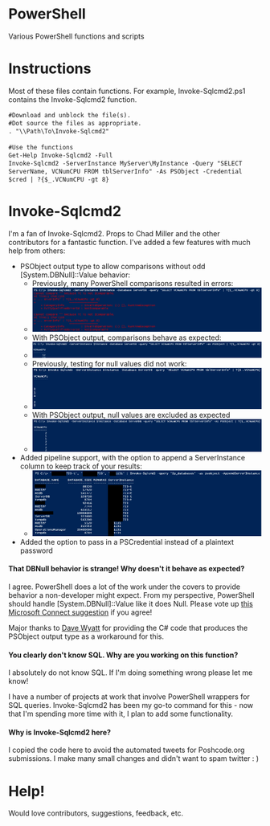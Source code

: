 PowerShell
==========

Various PowerShell functions and scripts

# Instructions

Most of these files contain functions.  For example, Invoke-Sqlcmd2.ps1 contains the Invoke-Sqlcmd2 function.

    #Download and unblock the file(s).
    #Dot source the files as appropriate.
    . "\\Path\To\Invoke-Sqlcmd2"
    
    #Use the functions
    Get-Help Invoke-Sqlcmd2 -Full
    Invoke-Sqlcmd2 -ServerInstance MyServer\MyInstance -Query "SELECT ServerName, VCNumCPU FROM tblServerInfo" -As PSObject -Credential $cred | ?{$_.VCNumCPU -gt 8}
    
# Invoke-Sqlcmd2

I'm a fan of Invoke-Sqlcmd2.  Props to Chad Miller and the other contributors for a fantastic function.  I've added a few features with much help from others:

* PSObject output type to allow comparisons without odd [System.DBNull]::Value behavior:
  * Previously, many PowerShell comparisons resulted in errors:
  * ![GT Comparison Errors](/Images/ISCCompareGT.png)
  * With PSObject output, comparisons behave as expected:
  * ![GT Comparison Fix](/Images/ISCCompateGTFix.png)
  * Previously, testing for null values did not work:
  * ![NotNull Fails](/Images/ISCCompareNotNull.png)
  * With PSObject output, null values are excluded as expected
  * ![NotNull Fails Fix](/Images/ISCCompareNotNullFix.png)
* Added pipeline support, with the option to append a ServerInstance column to keep track of your results:
  * ![NotNull Fails Fix](/Images/ISCAppendServerInstance.png)
* Added the option to pass in a PSCredential instead of a plaintext password

#### That DBNull behavior is strange!  Why doesn't it behave as expected?

I agree.  PowerShell does a lot of the work under the covers to provide behavior a non-developer might expect.  From my perspective, PowerShell should handle [System.DBNull]::Value like it does Null.  Please vote up [this Microsoft Connect suggestion](https://connect.microsoft.com/PowerShell/feedback/details/830412/provide-expected-comparison-handling-for-dbnull) if you agree!

Major thanks to [Dave Wyatt](http://powershell.org/wp/forums/topic/dealing-with-dbnull/) for providing the C# code that produces the PSObject output type as a workaround for this.

#### You clearly don't know SQL.  Why are you working on this function?

I absolutely do not know SQL.  If I'm doing something wrong please let me know!

I have a number of projects at work that involve PowerShell wrappers for SQL queries.  Invoke-Sqlcmd2 has been my go-to command for this - now that I'm spending more time with it, I plan to add some functionality.

#### Why is Invoke-Sqlcmd2 here?

I copied the code here to avoid the automated tweets for Poshcode.org submissions.  I make many small changes and didn't want to spam twitter : )

# Help!

Would love contributors, suggestions, feedback, etc.
